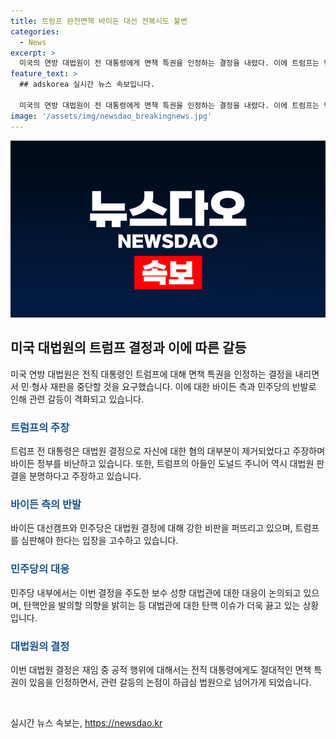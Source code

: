 ```yaml
---
title: 트럼프 완전면책 바이든 대선 전복시도 불변
categories:
  - News
excerpt: >
  미국의 연방 대법원이 전 대통령에게 면책 특권을 인정하는 결정을 내렸다. 이에 트럼프는 민·형사 재판을 중단하고 바이든측과 민주당은 민주주의의 위기를 주장하며 트럼프 심판을 강조했다. 트럼프는 판결을 환영하고 바이든을 공격하며, 상당한 논란을 불러일으켰다. 이에 민주당과 야당은 대법원 결정에 대한 비판을 내세우고, 보수 성향의 대법관들에 대한 대응이 필요하다고 주장했다. 여론은 뜨거운 갈등 속에 혼란스러운 상황이 이어지고 있다.
feature_text: >
  ## adskorea 실시간 뉴스 속보입니다.

  미국의 연방 대법원이 전 대통령에게 면책 특권을 인정하는 결정을 내렸다. 이에 트럼프는 민·형사 재판을 중단하고 바이든측과 민주당은 민주주의의 위기를 주장하며 트럼프 심판을 강조했다. 트럼프는 판결을 환영하고 바이든을 공격하며, 상당한 논란을 불러일으켰다. 이에 민주당과 야당은 대법원 결정에 대한 비판을 내세우고, 보수 성향의 대법관들에 대한 대응이 필요하다고 주장했다. 여론은 뜨거운 갈등 속에 혼란스러운 상황이 이어지고 있다.
image: '/assets/img/newsdao_breakingnews.jpg'
---
```


<p><img src="/assets/img/newsdao_breakingnews.jpg" alt="adskorea 속보" /></p>

<h2 data-ke-size="size26">미국 대법원의 트럼프 결정과 이에 따른 갈등</h2>

<p>미국 연방 대법원은 전직 대통령인 트럼프에 대해 면책 특권을 인정하는 결정을 내리면서 민·형사 재판을 중단할 것을 요구했습니다. 이에 대한 바이든 측과 민주당의 반발로 인해 관련 갈등이 격화되고 있습니다.</p>

<h3><b><span style="color: #1a5490;">트럼프의 주장</span></b></h3>

<p>트럼프 전 대통령은 대법원 결정으로 자신에 대한 혐의 대부분이 제거되었다고 주장하며 바이든 정부를 비난하고 있습니다. 또한, 트럼프의 아들인 도널드 주니어 역시 대법원 판결을 분명하다고 주장하고 있습니다.</p>

<h3><b><span style="color: #1a5490;">바이든 측의 반발</span></b></h3>

<p>바이든 대선캠프와 민주당은 대법원 결정에 대해 강한 비판을 퍼뜨리고 있으며, 트럼프를 심판해야 한다는 입장을 고수하고 있습니다.</p>

<h3><b><span style="color: #1a5490;">민주당의 대응</span></b></h3>

<p>민주당 내부에서는 이번 결정을 주도한 보수 성향 대법관에 대한 대응이 논의되고 있으며, 탄핵안을 발의할 의향을 밝히는 등 대법관에 대한 탄핵 이슈가 더욱 끓고 있는 상황입니다.</p>

<h3><b><span style="color: #1a5490;">대법원의 결정</span></b></h3>

<p>이번 대법원 결정은 재임 중 공적 행위에 대해서는 전직 대통령에게도 절대적인 면책 특권이 있음을 인정하면서, 관련 갈등의 논점이 하급심 법원으로 넘어가게 되었습니다.</p>

<p data-ke-size="size16">&nbsp;</p>
실시간 뉴스 속보는, <a href="https://newsdao.kr" rel="dofollow">https://newsdao.kr</a>


